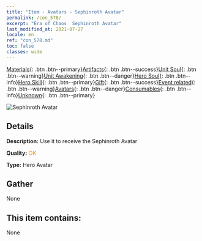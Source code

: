 ```yaml
---
title: "Item - Avatars - Sephinroth Avatar"
permalink: /con_578/
excerpt: "Era of Chaos  Sephinroth Avatar"
last_modified_at: 2021-07-27
locale: en
ref: "con_578.md"
toc: false
classes: wide
---
```

 [Materials](/Items/){: .btn .btn--primary}[Artifacts](/Items/Artifacts/){: .btn .btn--success}[Unit Soul](/Items/UnitSoul/){: .btn .btn--warning}[Unit Awakening](/Items/UnitAwakening/){: .btn .btn--danger}[Hero Soul](/Items/HeroSoul/){: .btn .btn--info}[Hero Skill](/Items/HeroSkill/){: .btn .btn--primary}[Gift](/Items/Gift/){: .btn .btn--success}[Event related](/Items/Events/){: .btn .btn--warning}[Avatars](/Items/Avatars/){: .btn .btn--danger}[Consumables](/Items/Consumables/){: .btn .btn--info}[Unknown](/Items/Unknown/){: .btn .btn--primary}

 ![Sephinroth Avatar](/images/h/h_Sephinroth1.jpg)

## Details
 **Description:** Use it to receive the Sephinroth Avatar

 **Quality:** <span style="color: #FF8C00">OK</span>

 **Type:** Hero Avatar

## Gather

  None

## This item contains:

  None

